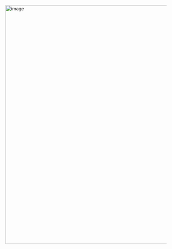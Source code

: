 <img width="1182" height="747" alt="image" src="https://github.com/user-attachments/assets/699775b9-302b-4291-81af-66ae0bc9c357" />

